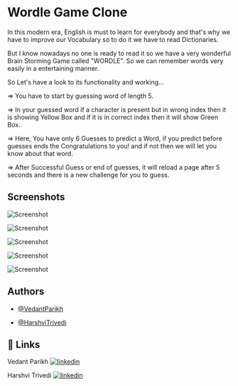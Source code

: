 
# Wordle Game Clone

In this modern era, English is must to learn for everybody and that's why we have to improve our Vocabulary so to do it we have to read Dictionaries.

But I know nowadays no one is ready to read it so we have a very wonderful Brain Storming Game called "WORDLE". So we can remember words very easily in a entertaining manner.

So Let's have a look to its functionality and working...

=> You have to start by guessing word of length 5.

=> In your guessed word if a character is present but in wrong index then it is showing Yellow Box and if it is in correct index then it will show Green Box.

=> Here, You have only 6 Guesses to predict a Word, if you predict before guesses ends the Congratulations to you! and if not then we will let you know about that word.

=> After Successful Guess or end of guesses, it will reload a page after 5 seconds and there is a new challenge for you to guess.


## Screenshots

![Screenshot](https://raw.githubusercontent.com/parikhvedant2003/DUHacks2.0_Wordle_Clone/master/screenshots/S%20(2).png)

![Screenshot](https://raw.githubusercontent.com/parikhvedant2003/DUHacks2.0_Wordle_Clone/master/screenshots/S%20(3).png)

![Screenshot](https://raw.githubusercontent.com/parikhvedant2003/DUHacks2.0_Wordle_Clone/master/screenshots/S%20(4).png)

![Screenshot](https://raw.githubusercontent.com/parikhvedant2003/DUHacks2.0_Wordle_Clone/master/screenshots/S%20(5).png)

![Screenshot](https://raw.githubusercontent.com/parikhvedant2003/DUHacks2.0_Wordle_Clone/master/screenshots/S%20(1).png)


## Authors

- [@VedantParikh](https://www.github.com/parikhvedant2003)

- [@HarshviTrivedi](https://github.com/Harshvi-dev)
## 🔗 Links
Vedant Parikh
[![linkedin](https://img.shields.io/badge/linkedin-0A66C2?style=for-the-badge&logo=linkedin&logoColor=white)](https://www.linkedin.com/in/parikhvedant2003)

Harshvi Trivedi
[![linkedin](https://img.shields.io/badge/linkedin-0A66C2?style=for-the-badge&logo=linkedin&logoColor=white)](https://www.linkedin.com/in/harshvi-trivedi-5bba57241/)
